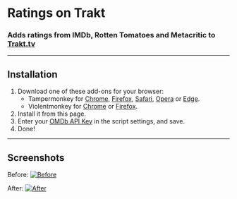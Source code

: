 # Ratings on Trakt

### Adds ratings from IMDb, Rotten Tomatoes and Metacritic to [Trakt.tv](https://trakt.tv/)

---

## Installation

1. Download one of these add-ons for your browser:
    - Tampermonkey for [Chrome](https://chrome.google.com/webstore/detail/tampermonkey/dhdgffkkebhmkfjojejmpbldmpobfkfo), [Firefox](https://addons.mozilla.org/en-US/firefox/addon/tampermonkey/), [Safari](https://safari-extensions.apple.com/details/?id=net.tampermonkey.safari-G3XV72R5TC), [Opera](https://addons.opera.com/en/extensions/details/tampermonkey-beta/) or [Edge](https://www.microsoft.com/store/apps/9NBLGGH5162S).
    - Violentmonkey for [Chrome](https://chrome.google.com/webstore/detail/violent-monkey/jinjaccalgkegednnccohejagnlnfdag) or [Firefox](https://addons.mozilla.org/firefox/addon/violentmonkey/).
2. Install it from this page.
3. Enter your [OMDb API Key](https://www.omdbapi.com/apikey.aspx) in the script settings, and save.
4. Done!

---

## Screenshots

Before:
[![Before](https://i.imgur.com/2cFZHL5.png "Before")](#)

After:
[![After](https://i.imgur.com/cSiRt7P.png "After")](#)
